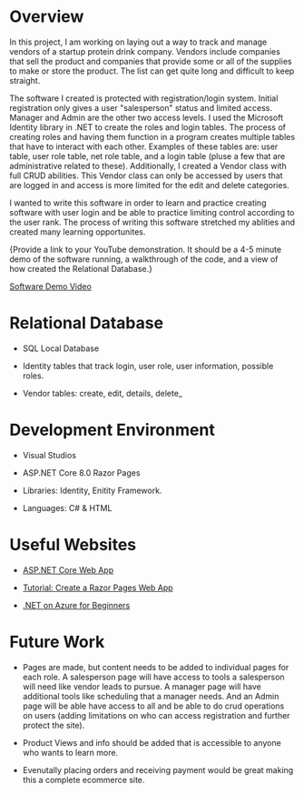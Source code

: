 # Overview

In this project, I am working on laying out a way to track and manage vendors of a startup protein drink company.  Vendors include companies that sell the product and companies that provide some or all of the supplies to make or store the product.  The list can get quite long and difficult to keep straight.

The software I created is protected with registration/login system. Initial registration only gives a user "salesperson" status and limited access.  Manager and Admin are the other two access levels.  I used the Microsoft Identity library in .NET to create the roles and login tables.  The process of creating roles and having them function in a program creates multiple tables that have to interact with each other. Examples of these tables are: user table, user role table, net role table, and a login table (pluse a few that are administrative related to these).  Additionally, I created a Vendor class with full CRUD abilities.  This Vendor class can only be accessed by users that are logged in and access is more limited for the edit and delete categories.  

I wanted to write this software in order to learn and practice creating software with user login and be able to practice limiting control according to the user rank.  The process of writing this software stretched my ablities and created many learning opportunites. 

{Provide a link to your YouTube demonstration. It should be a 4-5 minute demo of the software running, a walkthrough of the code, and a view of how created the Relational Database.}

[Software Demo Video](http://youtube.link.goes.here)

# Relational Database

- SQL Local Database

- Identity tables that track login, user role, user information, possible roles.

- Vendor tables: create, edit, details, delete_

# Development Environment

- Visual Studios

- ASP.NET Core 8.0 Razor Pages

- Libraries: Identity, Enitity Framework.

- Languages: C# & HTML


# Useful Websites

- [ASP.NET Core Web App](https://www.youtube.com/watch?v=dyN_LB8nWWM&t=2596s)

- [Tutorial: Create a Razor Pages Web App](https://learn.microsoft.com/en-us/aspnet/core/tutorials/razor-pages/?view=aspnetcore-8.0)

- [.NET on Azure for Beginners](https://www.youtube.com/playlist?list=PLdo4fOcmZ0oVSBX3Lde8owu6dSgZLIXfu)

# Future Work

- Pages are made, but content needs to be added to individual pages for each role. A salesperson page will have access to tools a salesperson will need like vendor leads to pursue. A manager page will have additional tools like scheduling that a manager needs. And an Admin page will be able have access to all and be able to do crud operations on users (adding limitations on who can access registration and further protect the site).  

- Product Views and info should be added that is accessible to anyone who wants to learn more.

- Evenutally placing orders and receiving payment would be great making this a complete ecommerce site.
